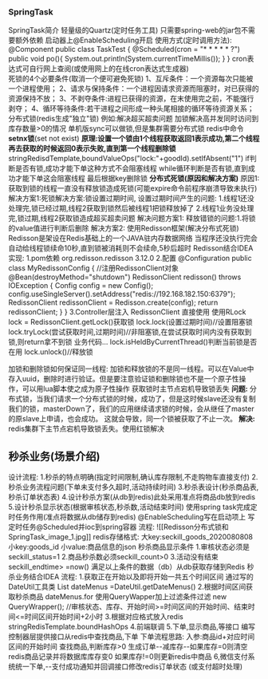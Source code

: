 ### SpringTask
SpringTask简介
	轻量级的Quartz(定时任务工具)
	只需要spring-web的jar包不需要额外依赖
	启动器上@EnableScheduling开启
	使用方式(定时调用方法):
	@Component
	public class TaskTest {
	@Scheduled(cron = "* * * * * ?")
	public void po(){
	System.out.println(System.currentTimeMillis());
	}
	}
cron表达式可自行网上查阅(或使用网上的在线cron表达式生成器)\
死锁的4个必要条件(取消一个便可避免死锁)
	1、互斥条件：一个资源每次只能被一个进程使用；
	2、请求与保持条件：一个进程因请求资源而阻塞时，对已获得的资源保持不放；
	3、不剥夺条件:进程已获得的资源，在末使用完之前，不能强行剥夺；
	4、循环等待条件:若干进程之间形成一种头尾相接的循环等待资源关系；
分布式锁(redis生成"独立"锁)
	例如:解决超买超卖问题
	加锁解决高并发同时访问到库存数量>0的情况
	单机版sync可以做锁,但是集群需要分布式锁
	redis中命令 **setnx锁**(set not exist)
	**原理:设置一个锁由1个线程获取返回1表示成功,第二个线程再去获取的时候返回0表示失败,直到第一个线程删除锁**
	stringRedisdTemplate,boundValueOps("lock:"+goodId).setIfAbsent("1")
	if判断是否有锁,成功才能下单这种方式不会阻塞线程
	while循环判断是否有锁,直到成功才能下单这会阻塞线程
	最后根据key删除锁
**分布式死锁(原因和解决方案)**
	原因1:获取到锁的线程一直没有释放锁造成死锁(可能expire命令前程序崩溃导致未执行)
	解决方案1:死锁解决方案:锁设置过期时间,
	设置过期时间产生的问题:
	1.线程1还没处理完,锁已经过期,线程2获取到锁然后被线程1把锁释放掉了
	2.线程1业务没处理完,锁过期,线程2获取锁造成超买超卖问题
	解决问题方案1:
	释放错锁的问题:1.将锁的value值进行判断后删除
	解决方案2:
	使用Redisson框架(解决分布式死锁)
	Redisson是架设在Redis基础上的一个JAVA驻内存数据网络
	当程序还没执行完会自动给线程锁续命10秒,直到锁被消耗则不会续命,5秒后超时
Redisson结合IDEA实现:
	1.pom依赖
	org.redisson.redisson 3.12.0
	2.配置
	@Configuration
	public class MyRedissonConfig {
	//注册RedissonClient对象
	@Bean(destroyMethod="shutdown")
	RedissonClient redisson() throws IOException {
	Config config = new Config(); config.useSingleServer().setAddress("redis://192.168.182.150:6379");
	RedissonClient redissonClient = Redisson.create(config);
	return redissonClient;
	}
	}
	3.Controller层注入 RedissonClient 直接使用
	使用RLock lock = RedissonClient.getLock()获取锁
	lock.lock(设置过期时间)//设置阻塞锁
	lock.tryLock(尝试获取时间,过期时间)//非阻塞锁,在尝试获取时间内没有获取到锁,则return拿不到锁
	业务代码...
	lock.isHeldByCurrentThread()判断当前锁是否在用
	lock.unlock()//释放锁

加锁和删除锁如何保证同一线程:
	加锁和释放锁的不是同一线程。可以在Value中存入uuid，删除时进行验证。但是要注意验证锁和删除锁也不是一个原子性操作，可以用lua脚本使之成为原子性操作
获取锁时主节点宕机导致锁丢失
	**问题:** 分布式锁，当我们请求一个分布式锁的时候，成功了，但是这时候slave还没有复制我们的锁，masterDown了，我们的应用继续请求锁的时候，会从继任了master的原slave上申请，也会成功。
	这就会导致，同一个锁被获取了不止一次。
	**解决:** redis集群下主节点宕机导致锁丢失。使用红锁解决
## 秒杀业务(场景介绍)
设计流程:
	1.秒杀的特点明确(指定时间限制,确认库存限制,不走购物车直接支付)
	2.秒杀业务流程问题(下单未支付多久超时,活动持续时间)
	3.秒杀表设计(秒杀商品表,秒杀订单状态表)
	4.设计秒杀方案(从db到redis)此处采用准点将商品db放到redis
	5.设计秒杀显示状态(根据审核状态,秒杀数,活动结束时间)
使用spring task完成定时任务作用(准点将数据从db储存到redis) @EnableScheduling写在启动项上
写定时任务@Scheduled并ioc到spring容器
流程:
![[Redisson分布式锁和SpringTask_image_1.jpg]]
redis存储格式:
大key:seckill_goods_2020080808
小key:goods_id
小value:商品信息的json
秒杀商品显示条件
1.审核状态必须是seckill_status=1
2.商品秒杀数必须seckill_count>0
3.活动没有结束 seckill_endtime> =now()
满足以上条件的数据（db）从db获取存储到Redis
秒杀业务结合IDEA
流程:
	1.获取正在开始以及即将开始一共五个时间区间
	通过写的DateUtil工具类
	List<Date> dateMenus =DateUtil.getDateMenus()
	2.根据时间区间获取秒杀商品
	dateMenus.for
	使用QueryWapper加上过滤条件过滤
	new QueryWrapper<Goods>();
	//审核状态、库存、开始时间>=时间区间的开始时间、结束时间<=时间区间开始时间+2小时
	3.根据对应格式放入redis
	stringRedisTemplate.boundHashOps
	4.前端联调
	5.下单,显示商品,等接口
	编写控制器层提供接口从redis中查找商品,下单
	下单流程思路:
	入参:商品id+对应时间区间的开始时间
	查找商品,判断库存>0
	生成订单--减库存--如果库存=0则清空redis商品记录并将数据库库存变0
	如果库存!=0则更新redis中商品
	6,微信支付系统统一下单,--支付成功通知并回调接口修改redis订单状态
	(或支付超时处理)